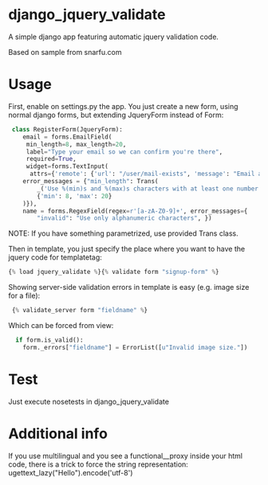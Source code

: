 django_jquery_validate
======================

A simple django app featuring automatic jquery validation code.

Based on sample from snarfu.com

Usage
=====
First, enable on settings.py the app.
You just create a new form, using normal django forms, but extending JqueryForm instead of Form:
```python
 class RegisterForm(JqueryForm):
    email = forms.EmailField(
     min_length=8, max_length=20, 
     label="Type your email so we can confirm you're there",
     required=True,
     widget=forms.TextInput(
      attrs={'remote': {'url': "/user/mail-exists", 'message': "Email already taken"}}),
    error_messages = {"min_length": Trans(
        _('Use %(min)s and %(max)s characters with at least one number'),
        {'min': 8, 'max': 20}
    )}),
    name = forms.RegexField(regex=r'[a-zA-Z0-9]+', error_messages={
        "invalid": "Use only alphanumeric characters", })
```
NOTE: If you have something parametrized, use provided Trans class.

Then in template, you just specify the place where you want to have the jquery code for templatetag:
```python
{% load jquery_validate %}{% validate form "signup-form" %}
```

Showing server-side validation errors in template is easy (e.g. image size for a file):
```python 
 {% validate_server form "fieldname" %}
```
Which can be forced from view:
```python 
  if form.is_valid():
    form._errors["fieldname"] = ErrorList([u"Invalid image size."])
```

Test
=====
Just execute nosetests in django_jquery_validate

Additional info
===============
If you use multilingual and you see a functional__proxy inside your html code, there is a trick to force the string representation:
ugettext_lazy("Hello").encode('utf-8')
